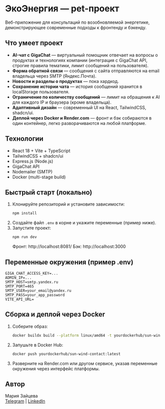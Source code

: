 # ЭкоЭнергия — pet-проект

Веб-приложение для консультаций по возобновляемой энергетике, демонстрирующее современные подходы к фронтенду и бэкенду.

## Что умеет проект

- **AI-чат с GigaChat** — виртуальный помощник отвечает на вопросы о продуктах и технологиях компании (интеграция с GigaChat API, строгие правила тематики, лимит сообщений на пользователя).
- **Форма обратной связи** — сообщения с сайта отправляются на email владельца через SMTP (Яндекс.Почта).
- **Новости и разделы о продуктах** — пока хардкод.
- **Сохранение истории чата** — история сообщений хранится в localStorage пользователя.
- **Ограничение по количеству сообщений** — лимит на обращения к AI для каждого IP и браузера (кроме владельца).
- **Адаптивный дизайн** — современный UI на React, TailwindCSS, shadcn/ui.
- **Деплой через Docker и Render.com** — фронт и бэк собираются в один контейнер, легко разворачиваются на любой платформе.

## Технологии

- React 18 + Vite + TypeScript
- TailwindCSS + shadcn/ui
- Express.js (Node.js)
- GigaChat API
- Nodemailer (SMTP)
- Docker (multi-stage build)

## Быстрый старт (локально)

1. Клонируйте репозиторий и установите зависимости:
   ```bash
   npm install
   ```
2. Создайте файл `.env` в корне и укажите переменные (пример ниже).
3. Запустите проект:
   ```bash
   npm run dev
   ```
   Фронт: http://localhost:8081/
   Бэк: http://localhost:3000

## Переменные окружения (пример .env)

```
GIGA_CHAT_ACCESS_KEY=...
ADMIN_IP=...
SMTP_HOST=smtp.yandex.ru
SMTP_PORT=465
SMTP_USER=your_email@yandex.ru
SMTP_PASS=your_app_password
VITE_API_URL=
```

## Сборка и деплой через Docker

1. Соберите образ:
   ```bash
   docker buildx build --platform linux/amd64 -t yourdockerhub/sun-wind-contact:latest .
   ```
2. Запушьте в Docker Hub:
   ```bash
   docker push yourdockerhub/sun-wind-contact:latest
   ```
3. Разверните на Render.com или другом сервисе, указав переменные окружения через интерфейс платформы.

## Автор

Мария Зайцева  
[Telegram](https://t.me/mazay_tseva) | [LinkedIn](https://www.linkedin.com/in/mazaytsevs/)
